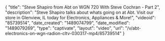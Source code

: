 {
    "title": "Steve Shapiro from Abt on WGN 720 With Steve Cochran - Part 2",
    "description": "Steve Shapiro talks about whats going on at Abt. Visit our store in Glenview, IL today for Electronics, Appliances & More!",
    "videoid": "85739514",
    "date_created": "1489074799",
    "date_modified": "1489079269",
    "type": "captivate",
    "layout": "video",
    "url": "\/v\/abt-electronics-on-wgn-radion-cltv-030317-mp4\/85739514"
}